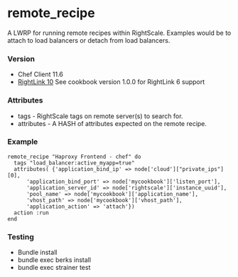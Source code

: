 # remote_recipe
A LWRP for running remote recipes within RightScale. Examples would be to attach 
to load balancers or detach from load balancers.  

### Version
* Chef Client 11.6
* [RightLink 10](http://docs.rightscale.com/rl10/) See cookbook version 1.0.0 for RightLink 6 support

### Attributes
* tags - RightScale tags on remote server(s) to search for.
* attributes - A HASH of attributes expected on the remote recipe.

### Example

```
remote_recipe "Haproxy Frontend - chef" do
  tags "load_balancer:active_myapp=true"
  attributes( {'application_bind_ip' => node['cloud']["private_ips"][0],
      'application_bind_port' => node['mycookbook']['listen_port'],
      'application_server_id' => node['rightscale']['instance_uuid'],
      'pool_name' => node['mycookbook']['application_name'],
      'vhost_path' => node['mycookbook']['vhost_path'],
      'application_action' => 'attach'})
  action :run
end
```


### Testing
* Bundle install
* bundle exec berks install
* bundle exec strainer test
